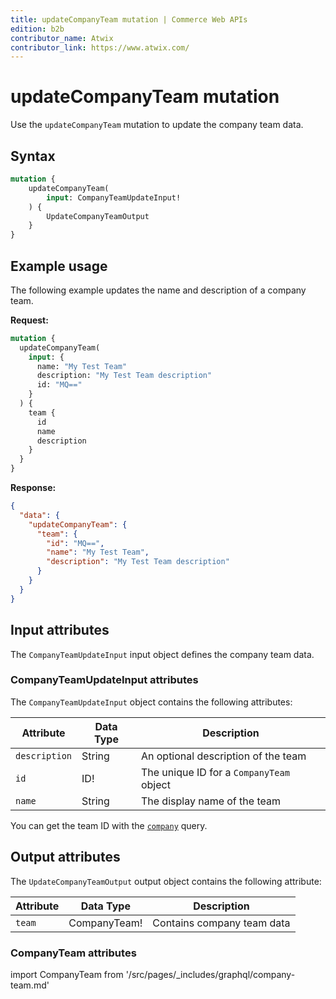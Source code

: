 ```yaml
---
title: updateCompanyTeam mutation | Commerce Web APIs
edition: b2b
contributor_name: Atwix
contributor_link: https://www.atwix.com/
---
```


# updateCompanyTeam mutation

Use the `updateCompanyTeam` mutation to update the company team data.

## Syntax

```graphql
mutation {
    updateCompanyTeam(
        input: CompanyTeamUpdateInput!
    ) {
        UpdateCompanyTeamOutput
    }
}
```

## Example usage

The following example updates the name and description of a company team.

**Request:**

```graphql
mutation {
  updateCompanyTeam(
    input: {
      name: "My Test Team"
      description: "My Test Team description"
      id: "MQ=="
    }
  ) {
    team {
      id
      name
      description
    }
  }
}
```

**Response:**

```json
{
  "data": {
    "updateCompanyTeam": {
      "team": {
        "id": "MQ==",
        "name": "My Test Team",
        "description": "My Test Team description"
      }
    }
  }
}
```

## Input attributes

The `CompanyTeamUpdateInput` input object defines the company team data.

### CompanyTeamUpdateInput attributes

The `CompanyTeamUpdateInput` object contains the following attributes:

Attribute |  Data Type | Description
--- | --- | ---
`description` | String | An optional description of the team
`id` | ID! | The unique ID for a `CompanyTeam` object
`name` | String | The display name of the team

You can get the team ID with the [`company`](../queries/company.md) query.

## Output attributes

The `UpdateCompanyTeamOutput` output object contains the following attribute:

Attribute |  Data Type | Description
--- | --- | ---
`team` | CompanyTeam! | Contains company team data

### CompanyTeam attributes

import CompanyTeam from '/src/pages/_includes/graphql/company-team.md'

<CompanyTeam />
